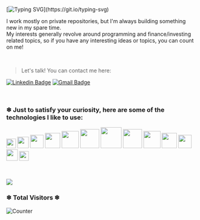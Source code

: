 [![Typing SVG](https://readme-typing-svg.demolab.com?font=Fira+Code&duration=4000&pause=1000&random=false&width=435&lines=Heyy!!;It's+a+pleasure+to+meet+you.)](https://git.io/typing-svg)

I work mostly on private repositories, but I'm always building something new in my spare time.  
My interests generally revolve around programming and finance/investing related topics, so if you have any interesting ideas or topics, you can count on me!

&nbsp;

> Let's talk! You can contact me here:

[![Linkedin Badge](https://img.shields.io/badge/-LinkedIn-2E2DEB?style=flat-square&logo=Linkedin&logoColor=white&link=https://www.linkedin.com/in/Gustavo-Brun/)](https://www.linkedin.com/in/gustavobrun/)
[![Gmail Badge](https://img.shields.io/badge/-gustavobdossantos.gb@gmail.com-2E2DEB?style=flat-square&logo=Gmail&logoColor=white&link=mailto:gustavobddossantos.gb@gmail.com)](mailto:gustavobdossantos.gb@gmail.com)

&nbsp;

### ❄ Just to satisfy your curiosity, here are some of the technologies I like to use:

<code><img height="25" src="https://github.com/marwin1991/profile-technology-icons/assets/76662862/2481dc48-be6b-4ebb-9e8c-3b957efe69fa"></code>
<code><img height="30" src="https://user-images.githubusercontent.com/68279555/200387386-276c709f-380b-46cc-81fd-f292985927a8.png"></code>
<code><img height="35" src="https://user-images.githubusercontent.com/25181517/117208740-bfb78400-adf5-11eb-97bb-09072b6bedfc.png"></code>
<code><img height="40" src="https://user-images.githubusercontent.com/46967826/235814699-7bf7e5ce-19d1-469b-9efe-fe89412349d8.png"></code>
<code><img height="45" src="https://user-images.githubusercontent.com/25181517/183568594-85e280a7-0d7e-4d1a-9028-c8c2209e073c.png"></code>
<code><img height="50" src="https://github.com/marwin1991/profile-technology-icons/assets/136815194/519bfaf3-c242-431e-a269-876979f05574"></code>
<code><img height="55" src="https://user-images.githubusercontent.com/25181517/183890598-19a0ac2d-e88a-4005-a8df-1ee36782fde1.png"></code>
<code><img height="50" src="https://github.com/marwin1991/profile-technology-icons/assets/136815194/5f8c622c-c217-4649-b0a9-7e0ee24bd704"></code>
<code><img height="45" src="https://user-images.githubusercontent.com/25181517/183897015-94a058a6-b86e-4e42-a37f-bf92061753e5.png"></code>
<code><img height="40" src="https://user-images.githubusercontent.com/25181517/202896760-337261ed-ee92-4979-84c4-d4b829c7355d.png"></code>
<code><img height="35" src="https://github.com/marwin1991/profile-technology-icons/assets/25181517/2a36d1f6-2198-4726-89ac-2148ce46a69a"></code>
<code><img height="30" src="https://user-images.githubusercontent.com/25181517/187955005-f4ca6f1a-e727-497b-b81b-93fb9726268e.png"></code>
<code><img height="25" src="https://user-images.githubusercontent.com/25181517/189715289-df3ee512-6eca-463f-a0f4-c10d94a06b2f.png"></code>

&nbsp;
 
<a height="150em" href="http://www.github.com/Gustavo-Brun"><img src="https://github-readme-streak-stats.herokuapp.com/?user=Gustavo-Brun&stroke=2ea043&background=171717&ring=3382ed&fire=3382ed&currStreakNum=0bd967&currStreakLabel=3382ed&sideNums=0bd967&sideLabels=3382ed&dates=0bd967&hide_border=true" />
</a>

### ❄ Total Visitors ❄

![Counter](https://count.getloli.com/get/@Gustavo-Brun.github)
